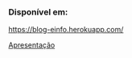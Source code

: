 ### Disponível em:

https://blog-einfo.herokuapp.com/

[Apresentação](https://1drv.ms/p/s!AlTDVZxmWcwRgTPmu4qa48tzapDP?e=mxTExU)
